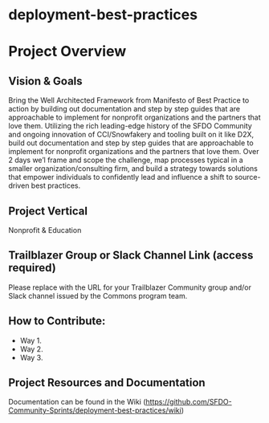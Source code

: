 # deployment-best-practices

# Project Overview
## Vision & Goals
Bring the Well Architected Framework from Manifesto of Best Practice to action by building out documentation and step by step guides that are approachable to implement for nonprofit organizations and the partners that love them. Utilizing the rich leading-edge history of the SFDO Community and ongoing innovation of CCI/Snowfakery and tooling built on it like D2X, build out documentation and step by step guides that are approachable to implement for nonprofit organizations and the partners that love them. Over 2 days we’l frame and scope the challenge, map processes typical in a smaller organization/consulting firm, and build a strategy towards solutions that empower individuals to confidently lead and influence a shift to source-driven best practices.



## Project Vertical
Nonprofit & Education

## Trailblazer Group or Slack Channel Link (access required)
Please replace with the URL for your Trailblazer Community group and/or Slack channel issued by the Commons program team.

## How to Contribute:
- Way 1.
- Way 2. 
- Way 3. 

## Project Resources and Documentation
Documentation can be found in the Wiki (https://github.com/SFDO-Community-Sprints/deployment-best-practices/wiki)



